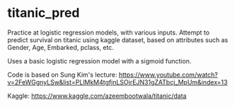# titanic_pred
Practice at logistic regression models, with various inputs.
Attempt to predict survival on titanic using kaggle dataset, 
based on attributes such as Gender, Age, Embarked, pclass, etc.

Uses a basic logistic regression model with a sigmoid function.


Code is based on Sung Kim's lecture:
https://www.youtube.com/watch?v=2FeWGgnyLSw&list=PLlMkM4tgfjnLSOjrEJN31gZATbcj_MpUm&index=13


Kaggle:
https://www.kaggle.com/azeembootwala/titanic/data

